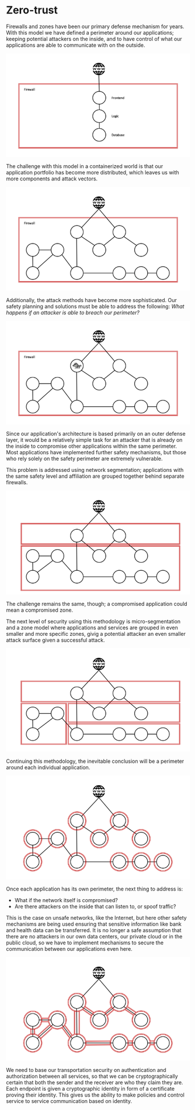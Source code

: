 # Zero-trust

Firewalls and zones have been our primary defense mechanism for years. With this model we have defined a perimeter around our applications; keeping potential attackers on the inside, and to have control of what our applications are able to communicate with on the outside.

![](../.gitbook/assets/zero-trust-1.png)

The challenge with this model in a containerized world is that our application portfolio has become more distributed, which leaves us with more components and attack vectors.

![](../.gitbook/assets/zero-trust-2%20%281%29.png)

Additionally, the attack methods have become more sophisticated. Our safety planning and solutions must be able to address the following: _What happens if an attacker is able to breach our perimeter?_

![](../.gitbook/assets/zero-trust-3%20%281%29.png)

Since our application's architecture is based primarily on an outer defense layer, it would be a relatively simple task for an attacker that is already on the inside to compromise other applications within the same perimeter. Most applications have implemented further safety mechanisms, but those who rely solely on the safety perimeter are extremely vulnerable.

This problem is addressed using network segmentation; applications with the same safety level and affiliation are grouped together behind separate firewalls.

![](../.gitbook/assets/zero-trust-4%20%281%29.png)

The challenge remains the same, though; a compromised application could mean a compromised zone.

The next level of security using this methodology is micro-segmentation and a zone model where applications and services are grouped in even smaller and more specific zones, givig a potential attacker an even smaller attack surface given a successful attack.

![](../.gitbook/assets/zero-trust-5%20%281%29.png)

Continuing this methodology, the inevitable conclusion will be a perimeter around each individual application.

![](../.gitbook/assets/zero-trust-6%20%281%29.png)

Once each application has its own perimeter, the next thing to address is:

* What if the network itself is compromised?
* Are there attackers on the inside that can listen to, or spoof traffic?

This is the case on unsafe networks, like the Internet, but here other safety mechanisms are being used ensuring that sensitive information like bank and health data can be transferred. It is no longer a safe assumption that there are no attackers in our own data centers, our private cloud or in the public cloud, so we have to implement mechanisms to secure the communication between our applications even here.

![](../.gitbook/assets/zero-trust-7.png)

We need to base our transportation security on authentication and authorization between all services, so that we can be cryptographically certain that both the sender and the receiver are who they claim they are. Each endpoint is given a cryptographic identity in form of a certificate proving their identity. This gives us the ability to make policies and control service to service communication based on identity.

